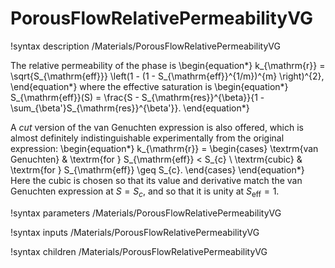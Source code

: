# PorousFlowRelativePermeabilityVG
!syntax description /Materials/PorousFlowRelativePermeabilityVG

The relative permeability of the phase is
\begin{equation*}
k_{\mathrm{r}} = \sqrt{S_{\mathrm{eff}}} \left(1 - (1 -
S_{\mathrm{eff}}^{1/m})^{m} \right)^{2},
\end{equation*}
where the effective saturation is
\begin{equation*}
S_{\mathrm{eff}}(S) = \frac{S - S_{\mathrm{res}}^{\beta}}{1 -
  \sum_{\beta'}S_{\mathrm{res}}^{\beta'}}.
\end{equation*}

A *cut* version of the van Genuchten expression is also offered, which is
almost definitely indistinguishable experimentally from the original expression:
\begin{equation*}
k_{\mathrm{r}} =
\begin{cases}
\textrm{van Genuchten} & \textrm{for } S_{\mathrm{eff}} < S_{c} \\
\textrm{cubic} & \textrm{for } S_{\mathrm{eff}} \geq S_{c}.
\end{cases}
\end{equation*}
Here the cubic is chosen so that its value and derivative match the
van Genuchten expression at $S=S_{c}$, and so that it is unity at
$S_{\mathrm{eff}}=1$.

!syntax parameters /Materials/PorousFlowRelativePermeabilityVG

!syntax inputs /Materials/PorousFlowRelativePermeabilityVG

!syntax children /Materials/PorousFlowRelativePermeabilityVG
